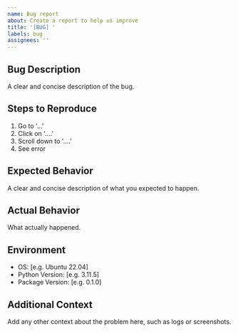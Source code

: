 ```yaml
---
name: Bug report
about: Create a report to help us improve
title: '[BUG] '
labels: bug
assignees: ''
---
```


## Bug Description
A clear and concise description of the bug.

## Steps to Reproduce
1. Go to '...'
2. Click on '....'
3. Scroll down to '....'
4. See error

## Expected Behavior
A clear and concise description of what you expected to happen.

## Actual Behavior
What actually happened.

## Environment
- OS: [e.g. Ubuntu 22.04]
- Python Version: [e.g. 3.11.5]
- Package Version: [e.g. 0.1.0]

## Additional Context
Add any other context about the problem here, such as logs or screenshots.